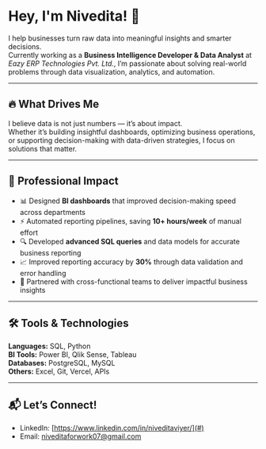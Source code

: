 # Hey, I'm Nivedita! 👋

I help businesses turn raw data into meaningful insights and smarter decisions.  
Currently working as a **Business Intelligence Developer & Data Analyst** at *Eazy ERP Technologies Pvt. Ltd.*, I’m passionate about solving real-world problems through data visualization, analytics, and automation.

---

## 🔥 What Drives Me
I believe data is not just numbers — it’s about impact.  
Whether it’s building insightful dashboards, optimizing business operations, or supporting decision-making with data-driven strategies, I focus on solutions that matter.

---

## 💼 Professional Impact
- 📊 Designed **BI dashboards** that improved decision-making speed across departments  
- ⚡ Automated reporting pipelines, saving **10+ hours/week** of manual effort  
- 🔍 Developed **advanced SQL queries** and data models for accurate business reporting  
- 📈 Improved reporting accuracy by **30%** through data validation and error handling  
- 🤝 Partnered with cross-functional teams to deliver impactful business insights  


---

## 🛠️ Tools & Technologies
**Languages:** SQL, Python  
**BI Tools:** Power BI, Qlik Sense, Tableau  
**Databases:** PostgreSQL, MySQL  
**Others:** Excel, Git, Vercel, APIs  

---

## 📬 Let’s Connect!
- LinkedIn: [https://www.linkedin.com/in/niveditaviyer/](#)  
- Email: niveditaforwork07@gmail.com

